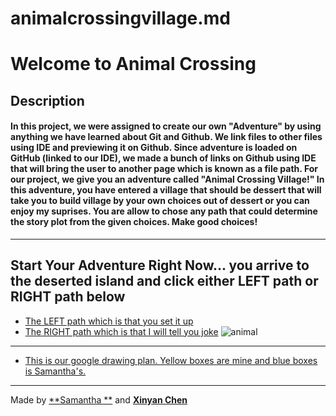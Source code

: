 # animalcrossingvillage.md

# Welcome to Animal Crossing 

## Description
#### In this project, we were assigned to create our own "Adventure" by using anything we have learned about Git and Github. We link files to other files using IDE and previewing it on Github. Since adventure is loaded on GitHub (linked to our IDE), we made a bunch of links on Github using IDE that will bring the user to another page which is known as a file path. For our project, we give you an adventure called "Animal Crossing Village!" In this adventure, you have entered a village that should be dessert that will take you to build village by your own choices out of dessert or you can enjoy my suprises. You are allow to chose any path that could determine the story plot from the given choices. Make good choices!

---
## Start Your Adventure Right Now... you arrive to the deserted island and click either LEFT path or RIGHT path below

* [The LEFT path which is that you set it up](animal/door2.md)
* [The RIGHT path which is that I will tell you joke](animal/door2.md)
![animal](https://github.com/dildoran2195/animalcrossingvillage.md/assets/146866632/1b337fe4-529a-449c-a35d-248859364866)

---

* [This is our google drawing plan. Yellow boxes are mine and blue boxes is Samantha's.](https://docs.google.com/drawings/d/1kZ1M_gbZcA5oHdC3RMCjebOjnqbKjQl-qtuZ6vRujqA/edit?usp=drivesdk)

  
---
Made by [**Samantha **](https://github.com/kailys6690) and [**Xinyan Chen**](https://github.com/xinyanc3694)
